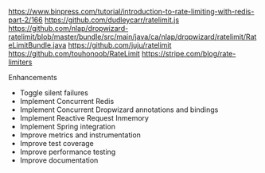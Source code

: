 https://www.binpress.com/tutorial/introduction-to-rate-limiting-with-redis-part-2/166
https://github.com/dudleycarr/ratelimit.js
https://github.com/nlap/dropwizard-ratelimit/blob/master/bundle/src/main/java/ca/nlap/dropwizard/ratelimit/RateLimitBundle.java
https://github.com/juju/ratelimit
https://github.com/touhonoob/RateLimit
https://stripe.com/blog/rate-limiters


Enhancements 
- Toggle silent failures
- Implement Concurrent Redis
- Implement Concurrent Dropwizard annotations and bindings
- Implement Reactive Request Inmemory 
- Implement Spring integration
- Improve metrics and instrumentation
- Improve test coverage
- Improve performance testing
- Improve documentation

